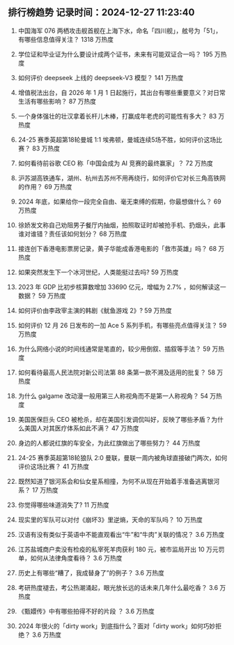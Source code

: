 
## 排行榜趋势 记录时间：2024-12-27 11:23:40
  
  1. 中国海军 076 两栖攻击舰首舰在上海下水，命名「四川舰」，舷号为「51」，有哪些信息值得关注？ 1318 万热度
    
  2. 学位证和毕业证为什么要设计成两个证书，未来有可能双证合一吗？ 195 万热度
    
  3. 如何评价 deepseek 上线的 deepseek-V3 模型？ 141 万热度
    
  4. 增值税法出台，自 2026 年 1 月 1 日起施行，其出台有哪些重要意义？对日常生活有哪些影响？ 87 万热度
    
  5. 一个身体强壮的壮汉拿着长杆儿木棒，打赢成年老虎的可能性有多大？ 83 万热度
    
  6. 24-25 赛季英超第18轮曼城 1:1 埃弗顿，曼城连续5场不胜，如何评价这场比赛？ 83 万热度
    
  7. 如何看待前谷歌 CEO 称「中国会成为 AI 竞赛的最终赢家」？ 72 万热度
    
  8. 沪苏湖高铁通车，湖州、杭州去苏州不用再绕行，如何评价它对长三角高铁网的作用？ 69 万热度
    
  9. 2024 年底，如果给你一段完全自由、毫无束缚的假期，你最想做什么？ 69 万热度
    
  10. 徐娇发文称自己劝阻男子餐厅内抽烟，拍照取证时却被抢手机、扔烟头，此事谁对谁错？责任该如何划分？ 68 万热度
    
  11. 接连创下香港电影票房记录，黄子华能成香港电影的「救市英雄」吗？ 68 万热度
    
  12. 如果突然发生下一个冰河世纪，人类能挺过去吗? 59 万热度
    
  13. 2023 年 GDP 比初步核算数增加 33690 亿元，增幅为 2.7% ，如何解读这一数据？ 59 万热度
    
  14. 如何评价由李政宰主演的韩剧《鱿鱼游戏 2》? 59 万热度
    
  15. 如何评价 12 月 26 日发布的一加 Ace 5 系列手机，有哪些亮点值得关注？ 59 万热度
    
  16. 为什么网络小说的时间线通常是笔直的，较少用倒叙、插叙等手法？ 59 万热度
    
  17. 如何看待最高人民法院对新公司法第 88 条第一款不溯及适用的批复？ 58 万热度
    
  18. 为什么 galgame 改动漫一般用第三人称视角而不是第一人称视角？ 54 万热度
    
  19. 美国医保巨头 CEO 被枪杀，却在美国引发调侃叫好，反映了哪些矛盾？为什么美国人对其医疗体系如此不满？ 47 万热度
    
  20. 身边的人都说红旗的车安全，为此红旗做出了哪些努力？ 44 万热度
    
  21. 24-25 赛季英超第18轮狼队 2:0 曼联，曼联一周内被角球直接破门两次，如何评价这场比赛？ 41 万热度
    
  22. 既然知道了银河系会和仙女星系相撞，为何不从现在开始着手准备逃离银河系？ 17 万热度
    
  23. 你觉得哪些味道消失了? 11 万热度
    
  24. 现实里的军队可以对付《崩坏3》里逆熵，天命的军队吗？ 10 万热度
    
  25. 汉语有没有类似于英语中不能直观看出“牛”和“牛肉”关联的情况？ 3.6 万热度
    
  26. 江苏盐城商户卖没有检疫的私宰死羊肉获利 180 元，被市监局开出 10 万元罚单，如何从法律角度看待？ 3.6 万热度
    
  27. 历史上有哪些“糟了，我成替身了”的例子？ 3.6 万热度
    
  28. 考研热度褪去，考公热潮涌起，眼光放长远的话未来几年什么最吃香？ 3.6 万热度
    
  29. 《甄嬛传》中有哪些拍得不好的片段 ？ 3.6 万热度
    
  30. 2024 年很火的「dirty work」到底指什么？面对「dirty work」如何巧妙拒绝？ 3.6 万热度
    
